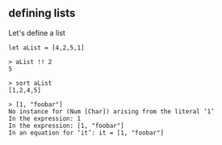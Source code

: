 ##  defining lists

Let's define a list

    let aList = [4,2,5,1]

    > aList !! 2
    5

    > sort aList
    [1,2,4,5]

    > [1, "foobar"]
	No instance for (Num [Char]) arising from the literal ‘1’
	In the expression: 1
	In the expression: [1, "foobar"]
	In an equation for ‘it’: it = [1, "foobar"]


